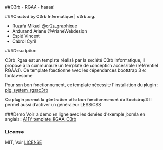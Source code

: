 ##C3rb - RGAA - haaaa!

###Created by C3rb Informatique | c3rb.org.

- Ruzafa Mikael @cr2a_graphique
- Andurand Ariane @ArianeWebdesign
- Espié Vincent
- Cabrol Cyril

###Description

C3rb_Rgaa est un template réalisé par la société C3rb Informatique, il propose à la communauté un template de conception accessible (référentiel RGAA3).
Ce template fonctionne avec les dépendances bootstrap 3 et fontawesome

Pour son bon fonctionnement, ce template nécessite l'installation du plugin : [plg_system_rgaac3rb](https://github.com/c3rb-org/plg_system_rgaac3rb)

Ce plugin permet la génération et le bon fonctionnement de Bootstrap3
Il permet aussi d'activer un générateur LESS/CSS

###Demo
Voir la demo en ligne avec les donées d'exemple joomla en anglais : [A11Y template_RGAA_C3rb](http://192.168.2.107/joomlaA11Y/joomlaA11y_example_en/)

### License

MIT, Voir [LICENSE](https://github.com/c3rb-org/template_RGAA_C3rb/blob/master/license)



